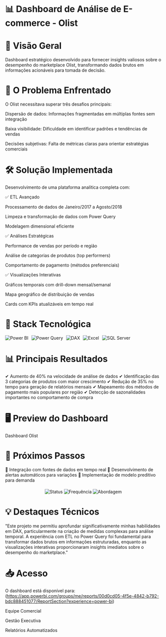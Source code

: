 # 📊 Dashboard de Análise de E-commerce - Olist

# 🌟 Visão Geral
Dashboard estratégico desenvolvido para fornecer insights valiosos sobre o desempenho do marketplace Olist, transformando dados brutos em informações acionáveis para tomada de decisão.

# 🎯 O Problema Enfrentado
O Olist necessitava superar três desafios principais:

Dispersão de dados: Informações fragmentadas em múltiplas fontes sem integração

Baixa visibilidade: Dificuldade em identificar padrões e tendências de vendas

Decisões subjetivas: Falta de métricas claras para orientar estratégias comerciais

# 🛠️ Solução Implementada
Desenvolvimento de uma plataforma analítica completa com:

✅ ETL Avançado

Processamento de dados de Janeiro/2017 a Agosto/2018

Limpeza e transformação de dados com Power Query

Modelagem dimensional eficiente

✅ Análises Estratégicas

Performance de vendas por período e região

Análise de categorias de produtos (top performers)

Comportamento de pagamento (métodos preferenciais)

✅ Visualizações Interativas

Gráficos temporais com drill-down mensal/semanal

Mapa geográfico de distribuição de vendas

Cards com KPIs atualizáveis em tempo real

# 🔧 Stack Tecnológica
<div style="display: flex; gap: 10px; flex-wrap: wrap;"> <img src="https://img.shields.io/badge/Power_BI-F2C811?style=for-the-badge&logo=powerbi&logoColor=black" alt="Power BI"/> <img src="https://img.shields.io/badge/Power_Query-217346?style=for-the-badge&logo=microsoftpowerpoint&logoColor=white" alt="Power Query"/> <img src="https://img.shields.io/badge/DAX-FF9900?style=for-the-badge&logo=powerbi&logoColor=white" alt="DAX"/> <img src="https://img.shields.io/badge/Excel-217346?style=for-the-badge&logo=microsoftexcel&logoColor=white" alt="Excel"/> <img src="https://img.shields.io/badge/SQL_Server-CC2927?style=for-the-badge&logo=microsoftsqlserver&logoColor=white" alt="SQL Server"/> </div>

# 📊 Principais Resultados

✔ Aumento de 40% na velocidade de análise de dados
✔ Identificação das 3 categorias de produtos com maior crescimento
✔ Redução de 35% no tempo para geração de relatórios mensais
✔ Mapeamento dos métodos de pagamento mais populares por região
✔ Detecção de sazonalidades importantes no comportamento de compra

# 🖥️ Preview do Dashboard
Dashboard Olist

# 🚀 Próximos Passos
🔹 Integração com fontes de dados em tempo real
🔹 Desenvolvimento de alertas automáticos para variações
🔹 Implementação de modelo preditivo para demanda

<div align="center" style="margin-top: 20px;"> <img src="https://img.shields.io/badge/Status-Produção-green" alt="Status"/> <img src="https://img.shields.io/badge/Atualização-Trimestral-blue" alt="Frequência"/> <img src="https://img.shields.io/badge/Abordagem-Data_Driven-orange" alt="Abordagem"/> </div>

# 💡 Destaques Técnicos

"Este projeto me permitiu aprofundar significativamente minhas habilidades em DAX, particularmente na criação de medidas complexas para análise temporal. A experiência com ETL no Power Query foi fundamental para transformar dados brutos em informações estruturadas, enquanto as visualizações interativas proporcionaram insights imediatos sobre o desempenho do marketplace."

# 📥 Acesso
O dashboard está disponível para: (https://app.powerbi.com/groups/me/reports/00d0cd05-4f5e-4842-b792-bdc888451077/ReportSection?experience=power-bi)

Equipe Comercial

Gestão Executiva

Relatórios Automatizados

